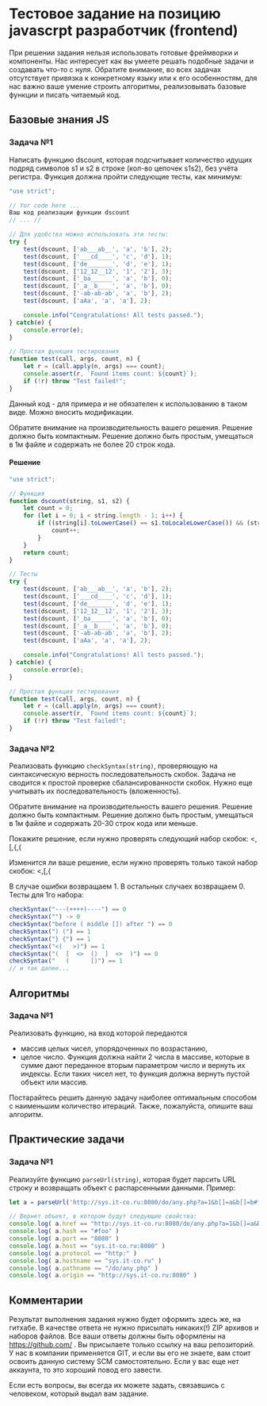 # Тестовое задание на позицию javascrpt разработчик (frontend)
При решении задания нельзя использовать готовые фреймворки и компоненты. Нас интересует как вы умеете решать подобные задачи и создавать что-то с нуля. Обратите внимание, во всех задачах отсутствует привязка к конкретному языку или к его особенностям, для нас важно ваше умение строить алгоритмы, реализовывать базовые функции и писать читаемый код.

## Базовые знания JS
### Задача №1
Написать функцию dscount, которая подсчитывает количество идущих подряд символов s1 и s2 в строке (кол-во цепочек s1s2), без учёта регистра. Функция должна пройти следующие тесты, как минимум:

```js
"use strict";

// Yor code here ...
Ваш код реализации функции dscount
// ... //

// Для удобства можно использовать эти тесты:
try {
    test(dscount, ['ab___ab__', 'a', 'b'], 2);
    test(dscount, ['___cd____', 'c', 'd'], 1);
    test(dscount, ['de_______', 'd', 'e'], 1);
    test(dscount, ['12_12__12', '1', '2'], 3);
    test(dscount, ['_ba______', 'a', 'b'], 0);
    test(dscount, ['_a__b____', 'a', 'b'], 0);
    test(dscount, ['-ab-аb-ab', 'a', 'b'], 2);
    test(dscount, ['aAa', 'a', 'a'], 2);

    console.info("Congratulations! All tests passed.");
} catch(e) {
    console.error(e);
}

// Простая функция тестирования
function test(call, args, count, n) {
    let r = (call.apply(n, args) === count);
    console.assert(r, `Found items count: ${count}`);
    if (!r) throw "Test failed!";
}
```
Данный код - для примера и не обязателен к использованию в таком виде. Можно вносить модификации.

Обратите внимание на производительность вашего решения.
Решение должно быть компактным.
Решение должно быть простым, умещаться в 1м файле и содержать не более 20 строк кода.

#### Решение

```js
"use strict";

// Функция
function dscount(string, s1, s2) {
    let count = 0;
    for (let i = 0; i < string.length - 1; i++) {
        if ((string[i].toLowerCase() == s1.toLocaleLowerCase()) && (string[i + 1].toLowerCase() == s2.toLocaleLowerCase())) {
            count++;
        }
    }
    return count;
}

// Тесты
try {
    test(dscount, ['ab___ab__', 'a', 'b'], 2);
    test(dscount, ['___cd____', 'c', 'd'], 1);
    test(dscount, ['de_______', 'd', 'e'], 1);
    test(dscount, ['12_12__12', '1', '2'], 3);
    test(dscount, ['_ba______', 'a', 'b'], 0);
    test(dscount, ['_a__b____', 'a', 'b'], 0);
    test(dscount, ['-ab-аb-ab', 'a', 'b'], 2);
    test(dscount, ['aAa', 'a', 'a'], 2);

    console.info("Congratulations! All tests passed.");
} catch(e) {
    console.error(e);
}

// Простая функция тестирования
function test(call, args, count, n) {
    let r = (call.apply(n, args) === count);
    console.assert(r, `Found items count: ${count}`);
    if (!r) throw "Test failed!";
}
```

### Задача №2
Реализовать функцию ```checkSyntax(string)```, проверяющую на синтаксическую верность последовательность скобок. Задача не сводится к простой проверке сбалансированности скобок. Нужно еще учитывать их последовательность (вложенность).

Обратите внимание на производительность вашего решения.
Решение должно быть компактным.
Решение должно быть простым, умещаться в 1м файле и содержать 20-30 строк кода или меньше.

Покажите решение, если нужно проверять следующий набор скобок: <,[,{,(

Изменится ли ваше решение, если нужно проверять только такой набор скобок: <,[,{

В случае ошибки возвращаем 1.
В остальных случаех возвращаем 0.
Тесты для 1го набора:
```js
checkSyntax("---(++++)----") == 0
checkSyntax("") -> 0
checkSyntax("before ( middle []) after ") == 0
checkSyntax(") (") == 1
checkSyntax("} {") == 1
checkSyntax("<(   >)") == 1
checkSyntax("(  [  <>  ()  ]  <>  )") == 0
checkSyntax("   (      [)") == 1
// и так далее...
```

## Алгоритмы
### Задача №1
Реализовать функцию, на вход которой передаются 
* массив целых чисел, упорядоченных по возрастанию,
* целое число.
Функция должна найти 2 числа в массиве, которые в сумме дают переданное вторым параметром число и вернуть их индексы. Если таких чисел нет, то функция должна вернуть пустой объект или массив.

Постарайтесь решить данную задачу наиболее оптимальным способом с наименьшим количество итераций. Также, пожалуйста, опишите ваш алгоритм.

## Практические задачи
### Задача №1
Реализуйте функцию ```parseUrl(string)```, которая будет парсить URL строку и возвращать объект с распарсенными данными. Пример:

```js
let a = parseUrl('http://sys.it-co.ru:8080/do/any.php?a=1&b[]=a&b[]=b#foo')

// Вернет объект, в котором будут следующие свойства:
console.log( a.href == "http://sys.it-co.ru:8080/do/any.php?a=1&b[]=a&b[]=b#foo" )
console.log( a.hash == "#foo" )
console.log( a.port == "8080" )
console.log( a.host == "sys.it-co.ru:8080" )
console.log( a.protocol == "http:" )
console.log( a.hostname == "sys.it-co.ru" )
console.log( a.pathname == "/do/any.php" )
console.log( a.origin == "http://sys.it-co.ru:8080" )
```
## Комментарии
Результат выполнения задания нужно будет оформить здесь же, на гитхабе. В качестве ответа не нужно присылать никаких(!) ZIP архивов и наборов файлов. Все ваши ответы должны быть оформлены на https://github.com/ . Вы присылаете только ссылку на ваш репозиторий. У нас в компании применяется GIT, и если вы его не знаете, вам стоит освоить данную систему SCM самостоятельно. Если у вас еще нет аккаунта, то это хороший повод его завести.

Если есть вопросы, вы всегда их можете задать, связавшись с человеком, который выдал вам задание.
